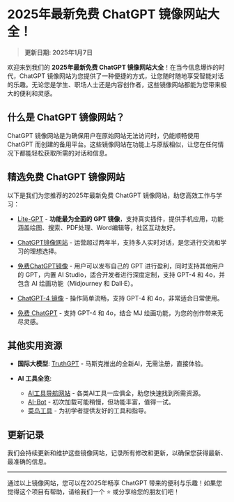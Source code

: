 # 2025年最新免费 ChatGPT 镜像网站大全！

> **更新日期: 2025年1月7日**

欢迎来到我们的 **2025年最新免费 ChatGPT 镜像网站大全**！在当今信息爆炸的时代，ChatGPT 镜像网站为您提供了一种便捷的方式，让您随时随地享受智能对话的乐趣。无论您是学生、职场人士还是内容创作者，这些镜像网站都能为您带来极大的便利和灵感。

## 什么是 ChatGPT 镜像网站？

ChatGPT 镜像网站是为确保用户在原始网站无法访问时，仍能顺畅使用 ChatGPT 而创建的备用平台。这些镜像网站在功能上与原版相似，让您在任何情况下都能轻松获取所需的对话和信息。

## 精选免费 ChatGPT 镜像网站

以下是我们为您推荐的2025年最新免费 ChatGPT 镜像网站，助您高效工作与学习：

- [Lite-GPT](https://link.fuckicoding.com/) - **功能最为全面的 GPT 镜像**，支持真实插件，提供手机应用，功能涵盖绘图、搜索、PDF处理、Word编辑等，社区互动友好。

- [ChatGPT镜像网站](https://reurl.cc/6jGK2V) - 运营超过两年半，支持多人实时对话，是您进行交流和学习的理想选择。

- [免费ChatGPT镜像](https://newpc.icoding.link/?debug=true) - 用户可以发布自己的 GPT 进行盈利，同时支持其他用户的 GPT，内置 AI Studio，适合开发者进行深度定制，支持 GPT-4 和 4o，并包含 AI 绘画功能（Midjourney 和 Dall·E）。

- [ChatGPT-4 镜像](https://chatgpt.com) - 操作简单流畅，支持 GPT-4 和 4o，非常适合日常使用。

- [免费 ChatGPT](https://lanjing.ai/) - 支持 GPT-4 和 4o，结合 MJ 绘画功能，为您的创作带来无尽灵感。

## 其他实用资源

- **国际大模型**: [TruthGPT](https://talk.truthgpt.one/) - 马斯克推出的全新AI，无需注册，直接体验。

- **AI 工具全览**: 
  - [AI工具导航网站](https://yixiaai.cn/) - 各类AI工具一应俱全，助您快速找到所需资源。
  - [AI-Bot](https://ai-bot.cn) - 初次加载可能稍慢，但功能丰富，值得一试。
  - [菜鸟工具](https://c.runoob.com/ai/) - 为初学者提供友好的工具和指导。

## 更新记录

我们会持续更新和维护这些镜像网站，记录所有修改和更新，以确保您获得最新、最准确的信息。

---

通过以上镜像网站，您可以在2025年畅享 ChatGPT 带来的便利与乐趣！如果您觉得这个项目有帮助，请给我们一个 ⭐️ 或分享给您的朋友们吧！
